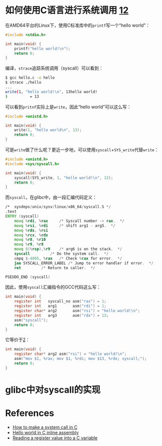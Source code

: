 <!-- TITLE: 用户态的系统调用过程 -->
<!-- SUBTITLE: A quick summary of User Space -->

# 如何使用C语言进行系统调用 [1][1][2][2]
在AMD64平台的Linux下，使用C标准库中的`printf`写一个“hello world”：

```c
#include <stdio.h>

int main(void) {
    printf("hello world!\n");
    return 0;
}
```

编译，`strace`追踪系统调用（syscall）可以看到：

```bash
$ gcc hello.c -o hello
$ strace ./hello
...
write(1, "hello world!\n", 13hello world!
)          = 13
```

可以看到`pritnf`实际上是`write`，因此“hello world”可以这么写：

```c
#include <unistd.h>

int main(void) {
    write(1, "hello world\n", 13);
    return 0;
}
```

可是`write`做了什么呢？更近一步地，可以使用`syscall`+`SYS_write`代替`write`：

```c
#include <unistd.h>
#include <sys/syscall.h>

int main(void) {
    syscall(SYS_write, 1, "hello world!\n", 13);
    return 0;
}
```

而`syscall`，在glibc中，由一段汇编代码定义：

```asm
/*  sysdeps/unix/sysv/linux/x86_64/syscall.S */
.text
ENTRY (syscall)
	movq %rdi, %rax		/* Syscall number -> rax.  */
	movq %rsi, %rdi		/* shift arg1 - arg5.  */
	movq %rdx, %rsi
	movq %rcx, %rdx
	movq %r8, %r10
	movq %r9, %r8
	movq 8(%rsp),%r9	/* arg6 is on the stack.  */
	syscall			/* Do the system call.  */
	cmpq $-4095, %rax	/* Check %rax for error.  */
	jae SYSCALL_ERROR_LABEL	/* Jump to error handler if error.  */
	ret			/* Return to caller.  */

PSEUDO_END (syscall)
```

因此，使用`syscall`汇编指令的GCC代码这么写：

```c
int main(void) {
    register int   syscall_no asm("rax") = 1;
    register int   arg1       asm("rdi") = 1;
    register char* arg2       asm("rsi") = "hello world!\n";
    register int   arg3       asm("rdx") = 13;
    asm("syscall");
    return 0;
}
```

它等价于[2][2]：

```c
int main(void) {
    register char* arg2 asm("rsi") = "hello world!\n";
    asm("mov $1, %rax; mov $1, %rdi; mov $13, %rdx; syscall;");
    return 0;
}
```

# glibc中对syscall的实现
# References
- [How to make a system call in C][1]
- [Hello world in C inline assembly][2]
- [Reading a register value into a C variable][3]

[1]: https://jameshfisher.com/2018/02/19/how-to-syscall-in-c.html "How to make a system call in C"
[2]: https://jameshfisher.com/2018/02/20/c-inline-assembly-hello-world.html "Hello world in C inline assembly"
[3]: https://stackoverflow.com/questions/2114163/reading-a-register-value-into-a-c-variable "Reading a register value into a C variable"